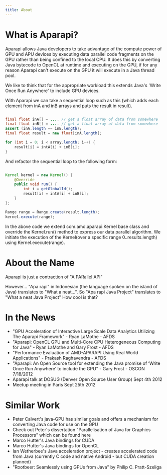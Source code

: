 ```yaml
---
title: About
---
```

# What is Aparapi?

Aparapi allows Java developers to take advantage of the compute power of GPU and APU devices by executing data parallel code fragments on the GPU rather than being confined to the local CPU. It does this by converting Java bytecode to OpenCL at runtime and executing on the GPU, if for any reason Aparapi can't execute on the GPU it will execute in a Java thread pool.

We like to think that for the appropriate workload this extends Java's 'Write Once Run Anywhere' to include GPU devices.

With Aparapi we can take a sequential loop such as this (which adds each element from inA and inB arrays and puts the result in result).

```java

final float inA[] = .... // get a float array of data from somewhere
final float inB[] = .... // get a float array of data from somewhere
assert (inA.length == inB.length);
final float result = new float[inA.length];

for (int i = 0; i < array.length; i++) {
    result[i] = intA[i] + inB[i];
}
```

And refactor the sequential loop to the following form:

```java

Kernel kernel = new Kernel() {
    @Override
    public void run() {
        int i = getGlobalId();
        result[i] = intA[i] + inB[i];
    }
};

Range range = Range.create(result.length);
kernel.execute(range);
```

In the above code we extend com.amd.aparapi.Kernel base class and override the Kernel.run() method to express our data parallel algorithm. We initiate the execution of the Kernel(over a specific range 0..results.length) using Kernel.execute(range).

# About the Name

Aparapi is just a contraction of "A PARallel API"

However... "Apa rapi" in Indonesian (the language spoken on the island of Java) translates to "What a neat...". So "Apa rapi Java Project" translates to "What a neat Java Project" How cool is that?

# In the News

* "GPU Acceleration of Interactive Large Scale Data Analytics Utilizing The Aparapi Framework" - Ryan LaMothe - AFDS
* "Aparapi: OpenCL GPU and Multi-Core CPU Heterogeneous Computing for Java" - Ryan LaMothe and Gary Frost - AFDS
* "Performance Evaluation of AMD-APARAPI Using Real World Applications" - Prakash Raghavendra - AFDS
* "Aparapi: An Open Source tool for extending the Java promise of ‘Write Once Run Anywhere’ to include the GPU" - Gary Frost - OSCON 7/18/2012
* Aparapi talk at DOSUG (Denver Open Source User Group) Sept 4th 2012
* Meetup meeting in Paris Sept 25th 2012

# Similar Work

* Peter Calvert's java-GPU has similar goals and offers a mechanism for converting Java code for use on the GPU
* Check out Peter's dissertation "Parallelisation of Java for Graphics Processors" which can be found here
* Marco Hutter's Java bindings for CUDA
* Marco Hutter's Java bindings for OpenCL
* Ian Wetherbee's Java acceleration project - creates accelerated code from Java (currently C code and native Android - but CUDA creation planned)
* "Rootbeer: Seamlessly using GPUs from Java" by Philip C. Pratt-Szeliga
